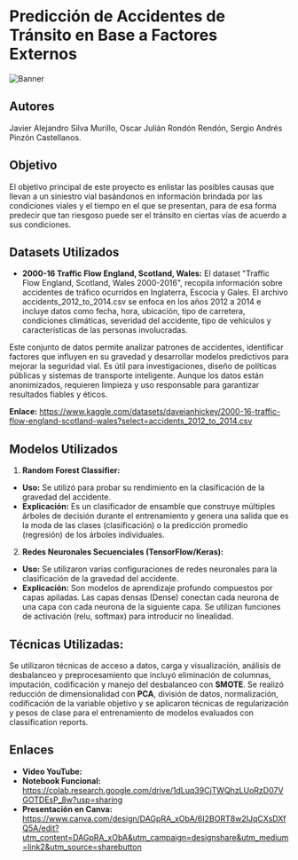 # **Predicción de Accidentes de Tránsito en Base a Factores Externos**
![Banner](https://i.ibb.co/Yy1bT9q/banner.png)

## Autores
Javier Alejandro Silva Murillo, Oscar Julián Rondón Rendón, Sergio Andrés Pinzón Castellanos.

## Objetivo
El objetivo principal de este proyecto es enlistar las posibles causas que llevan a un siniestro vial basándonos en información brindada por las condiciones viales y el tiempo en el que se presentan, para de esa forma predecir que tan riesgoso puede ser el tránsito en ciertas vías de acuerdo a sus condiciones.

## Datasets Utilizados
- **2000-16 Traffic Flow England, Scotland, Wales:** El dataset "Traffic Flow England, Scotland, Wales 2000-2016",  recopila información sobre accidentes de tráfico ocurridos en Inglaterra, Escocia y Gales. El archivo accidents_2012_to_2014.csv se enfoca en los años 2012 a 2014 e incluye datos como fecha, hora, ubicación, tipo de carretera, condiciones climáticas, severidad del accidente, tipo de vehículos y características de las personas involucradas.

Este conjunto de datos permite analizar patrones de accidentes, identificar factores que influyen en su gravedad y desarrollar modelos predictivos para mejorar la seguridad vial. Es útil para investigaciones, diseño de políticas públicas y sistemas de transporte inteligente. Aunque los datos están anonimizados, requieren limpieza y uso responsable para garantizar resultados fiables y éticos.

  **Enlace:** https://www.kaggle.com/datasets/daveianhickey/2000-16-traffic-flow-england-scotland-wales?select=accidents_2012_to_2014.csv

## Modelos Utilizados

1. **Random Forest Classifier:**

- **Uso:** Se utilizó para probar su rendimiento en la clasificación de la gravedad del accidente.
- **Explicación:** Es un clasificador de ensamble que construye múltiples árboles de decisión durante el entrenamiento y genera una salida que es la moda de las clases (clasificación) o la predicción promedio (regresión) de los árboles individuales.

2. **Redes Neuronales Secuenciales (TensorFlow/Keras):**

- **Uso:** Se utilizaron varias configuraciones de redes neuronales para la clasificación de la gravedad del accidente.
- **Explicación:** Son modelos de aprendizaje profundo compuestos por capas apiladas. Las capas densas (Dense) conectan cada neurona de una capa con cada neurona de la siguiente capa. Se utilizan funciones de activación (relu, softmax) para introducir no linealidad.

## Técnicas Utilizadas:

Se utilizaron técnicas de acceso a datos, carga y visualización, análisis de desbalanceo y preprocesamiento que incluyó eliminación de columnas, imputación, codificación y manejo del desbalanceo con **SMOTE**. Se realizó reducción de dimensionalidad con **PCA**, división de datos, normalización, codificación de la variable objetivo y se aplicaron técnicas de regularización y pesos de clase para el entrenamiento de modelos evaluados con classification reports.

## Enlaces
- **Video YouTube:** 
- **Notebook Funcional:** https://colab.research.google.com/drive/1dLuq39CjTWQhzLUoRzD07VGOTDEsP_8w?usp=sharing
- **Presentación en Canva:** https://www.canva.com/design/DAGpRA_xObA/6I2BORT8w2IJqCXsDXfQ5A/edit?utm_content=DAGpRA_xObA&utm_campaign=designshare&utm_medium=link2&utm_source=sharebutton
